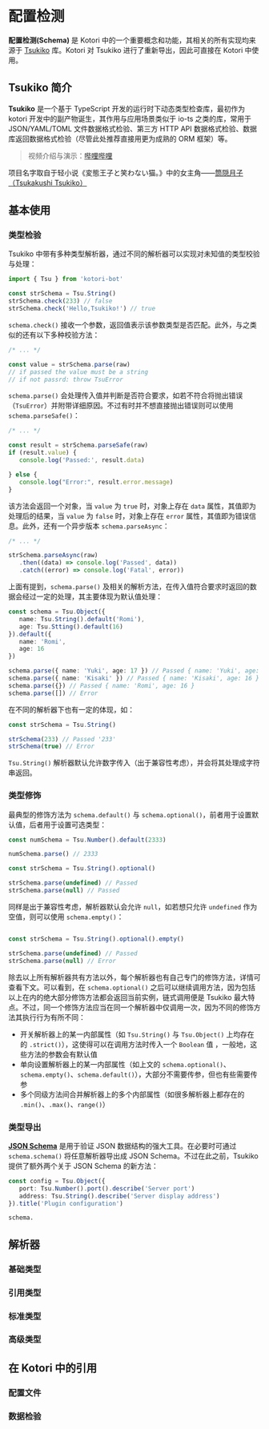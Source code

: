 # 配置检测

**配置检测(Schema)** 是 Kotori 中的一个重要概念和功能，其相关的所有实现均来源于 [Tsukiko](https://github.com/biyuehu/tsukiko) 库。Kotori 对 Tsukiko 进行了重新导出，因此可直接在 Kotori 中使用。

## Tsukiko 简介

**Tsukiko** 是一个基于 TypeScript 开发的运行时下动态类型检查库，最初作为 kotori 开发中的副产物诞生，其作用与应用场景类似于 io-ts 之类的库，常用于 JSON/YAML/TOML 文件数据格式检验、第三方 HTTP API 数据格式检验、数据库返回数据格式检验（尽管此处推荐直接用更为成熟的 ORM 框架）等。

> 视频介绍与演示：[哔哩哔哩](https://b23.tv/ejhXmIx)

项目名字取自于轻小说《変態王子と笑わない猫。》中的女主角——[筒隠月子（Tsukakushi Tsukiko）](https://mzh.moegirl.org.cn/%E7%AD%92%E9%9A%90%E6%9C%88%E5%AD%90)

## 基本使用

### 类型检验

Tsukiko 中带有多种类型解析器，通过不同的解析器可以实现对未知值的类型校验与处理：

```typescript
import { Tsu } from 'kotori-bot'

const strSchema = Tsu.String()
strSchema.check(233) // false
strSchema.check('Hello,Tsukiko!') // true
```

`schema.check()` 接收一个参数，返回值表示该参数类型是否匹配。此外，与之类似的还有以下多种校验方法：

```typescript
/* ... */

const value = strSchema.parse(raw)
// if passed the value must be a string
// if not passrd: throw TsuError
```

`schema.parse()` 会处理传入值并判断是否符合要求，如若不符合将抛出错误（`TsuError`）并附带详细原因。不过有时并不想直接抛出错误则可以使用 `schema.parseSafe()`：

```typescript
/* ... */

const result = strSchema.parseSafe(raw)
if (result.value) {
   console.log('Passed:', result.data)

} else {
   console.log("Error:", result.error.message)
}
```

该方法会返回一个对象，当 `value` 为 `true` 时，对象上存在 `data` 属性，其值即为处理后的结果，当 `value` 为 `false` 时，对象上存在 `error` 属性，其值即为错误信息。此外，还有一个异步版本 `schema.parseAsync`：

```typescript
/* ... */

strSchema.parseAsync(raw)
   .then((data) => console.log('Passed', data))
   .catch((error) => console.log('Fatal', error))
```

上面有提到，`schema.parse()` 及相关的解析方法，在传入值符合要求时返回的数据会经过一定的处理，其主要体现为默认值处理：

```typescript
const schema = Tsu.Object({
   name: Tsu.String().default('Romi'),
   age: Tsu.Stting().default(16)
}).default({
   name: 'Romi',
   age: 16
})

schema.parse({ name: 'Yuki', age: 17 }) // Passed { name: 'Yuki', age: 17 }
schema.parse({ name: 'Kisaki' }) // Passed { name: 'Kisaki', age: 16 }
schema.parse({}) // Passed { name: 'Romi', age: 16 }
schema.parse([]) // Error
```

在不同的解析器下也有一定的体现，如：

```typescript
const strSchema = Tsu.String()

strSchema(233) // Passed '233'
strSchema(true) // Error
```

`Tsu.String()` 解析器默认允许数字传入（出于兼容性考虑），并会将其处理成字符串返回。

### 类型修饰

最典型的修饰方法为 `schema.default()` 与 `schema.optional()`，前者用于设置默认值，后者用于设置可选类型：

```typescript
const numSchema = Tsu.Number().default(2333)

numSchema.parse() // 2333

const strSchema = Tsu.String().optional()

strSchema.parse(undefined) // Passed
strSchema.parse(null) // Passed
```

同样是出于兼容性考虑，解析器默认会允许 `null`，如若想只允许 `undefined` 作为空值，则可以使用 `schema.empty()`：

```typescript

const strSchema = Tsu.String().optional().empty()

strSchema.parse(undefined) // Passed
strSchema.parse(null) // Error
```

除去以上所有解析器共有方法以外，每个解析器也有自己专门的修饰方法，详情可查看下文。可以看到，在 `schema.optional()` 之后可以继续调用方法，因为包括以上在内的绝大部分修饰方法都会返回当前实例，链式调用便是 Tsukiko 最大特点。不过，同一个修饰方法应当在同一个解析器中仅调用一次，因为不同的修饰方法其执行行为有所不同：

- 开关解析器上的某一内部属性（如 `Tsu.String()` 与 `Tsu.Object()` 上均存在的 `.strict()`），这使得可以在调用方法时传入一个 `Boolean` 值 ，一般地，这些方法的参数会有默认值
- 单向设置解析器上的某一内部属性（如上文的 `schema.optional()`、`schema.empty()`、`schema.default()`），大部分不需要传参，但也有些需要传参
- 多个同级方法间合并解析器上的多个内部属性（如很多解析器上都存在的 `.min()`、`.max()`、`range()`）

### 类型导出

[**JSON Schema**](https://json-schema.org/) 是用于验证 JSON 数据结构的强大工具。在必要时可通过 `schema.schema()` 将任意解析器导出成 JSON Schema。不过在此之前，Tsukiko 提供了额外两个关于 JSON Schema 的新方法：

```typescript
const config = Tsu.Object({
   port: Tsu.Number().port().describe('Server port')
   address: Tsu.String().describe('Server display address')
}).title('Plugin configuration')
```

`schema.`

## 解析器

### 基础类型

### 引用类型

### 标准类型

### 高级类型

## 在 Kotori 中的引用

### 配置文件

### 数据检验
